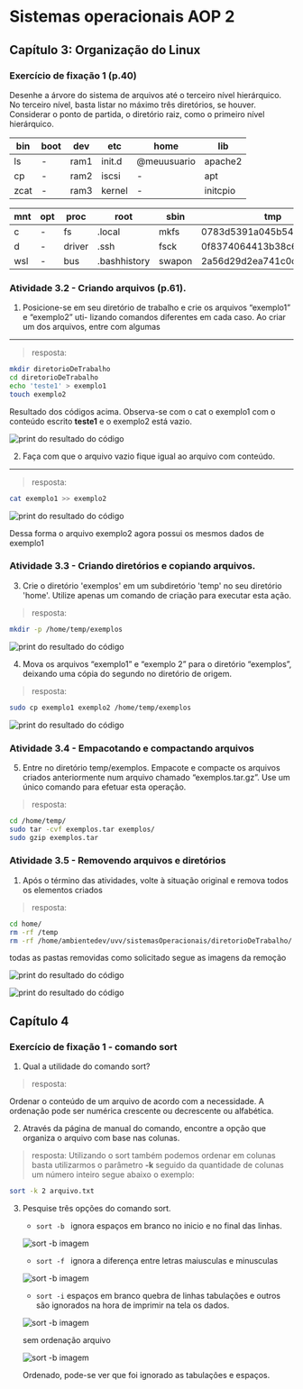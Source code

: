 # Sistemas operacionais AOP 2

## Capítulo 3: Organização do Linux

### Exercício de fixação 1 (p.40)

Desenhe a árvore do sistema de arquivos até o terceiro nível hierárquico. No terceiro nível,
basta listar no máximo três diretórios, se houver. Considerar o ponto de partida, o diretório
raiz, como o primeiro nível hierárquico.

| bin  | boot | dev   | etc    | home        | lib      |
|------|------|-------|--------|------------|----------|
| ls   | -    | ram1  | init.d | @meuusuario | apache2  |
| cp   | -    | ram2  | iscsi  | -          | apt      |
| zcat | -    | ram3  | kernel | -          | initcpio |


| mnt | opt      | proc        | root   | sbin | tmp               | usr      | var      |
|-----|---------|-------------|--------|------|-------------------|---------|---------|
| c   | -       | fs          | .local | mkfs | 0783d5391a045b54825c5be00 | bin     | backups |
| d   | -       | driver      | .ssh   | fsck | 0f8374064413b38c6c89fd200 | lib     | cache   |
| wsl | -       | bus         | .bashhistory | swapon | 2a56d29d2ea741c0c4eda9400 | include | opt     |

### Atividade 3.2 - Criando arquivos (p.61).
1. Posicione-se em seu diretório de trabalho e crie os arquivos “exemplo1” e “exemplo2” uti-
lizando comandos diferentes em cada caso. Ao criar um dos arquivos, entre com algumas

---

> resposta:

~~~bash
mkdir diretorioDeTrabalho
cd diretorioDeTrabalho
echo 'teste1' > exemplo1
touch exemplo2
~~~

Resultado dos códigos acima. Observa-se com o cat o exemplo1 com o conteúdo escrito __teste1__ e o exemplo2 está vazio.

![print do resultado do código](assets/3.2%20p.61%20N1.jpg)

2. Faça com que o arquivo vazio fique igual ao arquivo com conteúdo.

---

>resposta:

~~~bash
cat exemplo1 >> exemplo2
~~~

![print do resultado do código](assets/3.2%20p.61%20N2.jpg)

Dessa forma o arquivo exemplo2 agora possui os mesmos dados de exemplo1

### Atividade 3.3 - Criando diretórios e copiando arquivos.

3. Crie o diretório 'exemplos' em um subdiretório 'temp' no seu diretório 'home'. Utilize apenas um comando de criação para executar esta ação.

> resposta:

~~~bash
mkdir -p /home/temp/exemplos
~~~

![print do resultado do código](assets/3.3%20p.61%20N3.jpg)

4. Mova os arquivos “exemplo1” e “exemplo 2” para o diretório “exemplos”, deixando uma
cópia do segundo no diretório de origem.

> resposta:

~~~bash
sudo cp exemplo1 exemplo2 /home/temp/exemplos
~~~

![print do resultado do código](assets/3.3%20p.61%20N4.jpg)

### Atividade 3.4 - Empacotando e compactando arquivos

5. Entre no diretório temp/exemplos. Empacote e compacte os arquivos criados anteriormente num arquivo chamado “exemplos.tar.gz”. Use um único comando para efetuar esta operação.

>resposta:
~~~bash
cd /home/temp/
sudo tar -cvf exemplos.tar exemplos/
sudo gzip exemplos.tar
~~~

### Atividade 3.5 - Removendo arquivos e diretórios

1. Após o término das atividades, volte à situação original e remova todos os elementos criados

> resposta:

~~~bash
cd home/
rm -rf /temp
rm -rf /home/ambientedev/uvv/sistemasOperacionais/diretorioDeTrabalho/
~~~

todas as pastas removidas como solicitado segue as imagens da remoção

![print do resultado do código](assets/3.5%20N1.jpg)

![print do resultado do código](assets/3.5%20N1%20img2.jpg)

## Capítulo 4

### Exercício de fixação 1 - comando sort

1. Qual a utilidade do comando sort?
> resposta:

Ordenar o conteúdo de um arquivo de acordo com a necessidade. A ordenação pode ser numérica crescente ou decrescente ou alfabética.

2. Através da página de manual do comando, encontre a opção que organiza o arquivo com
base nas colunas.

> resposta:
Utilizando o sort também podemos ordenar em colunas basta utilizarmos o parâmetro __-k__ seguido da quantidade de colunas um número inteiro segue abaixo o exemplo:

~~~bash
sort -k 2 arquivo.txt
~~~

3. Pesquise três opções do comando sort.

	* `sort -b ` ignora espaços em branco no inicio e no final das linhas.

	![sort -b imagem](assets/4%20p.68%20N3.jpg)

	* `sort -f ` ignora a diferença entre letras maiusculas e minusculas

	![sort -b imagem](assets/4%20p.68%20N3%20img2.jpg)

	* `sort -i` espaços em branco quebra de linhas tabulações e outros são ignorados na hora de imprimir na tela os dados.

	![sort -b imagem](assets/arquivo%20com%20tabulações%20e%20espaços.jpg)

	sem ordenação arquivo
	
	![sort -b imagem](assets/arquivo%20com%20tabulações%20e%20espaços%20ORDENADO.jpg)

	Ordenado, pode-se ver que foi ignorado as tabulações e espaços.